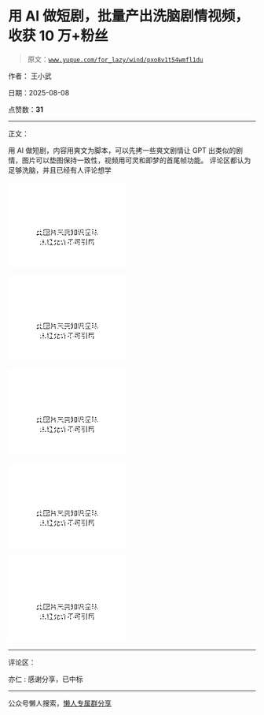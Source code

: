 # 用 AI 做短剧，批量产出洗脑剧情视频，收获 10 万+粉丝

> 原文：[`www.yuque.com/for_lazy/wind/pxo8v1t54wmfl1du`](https://www.yuque.com/for_lazy/wind/pxo8v1t54wmfl1du)

作者： 王小武

日期：2025-08-08

点赞数：**31**

* * *

正文：

用 AI 做短剧，内容用爽文为脚本，可以先拷一些爽文剧情让 GPT 出类似的剧情，图片可以垫图保持一致性，视频用可灵和即梦的首尾帧功能。
评论区都认为足够洗脑，并且已经有人评论想学

![](img/f3d26afad87410846bdd48ce3687b1a7.png "None")

![](img/dd1aaa9763486f5d3be5602365fc2af0.png "None")

![](img/5d43dedc2306df195cb9aa0721f07886.png "None")

![](img/4b92edccfe4ae9aff15def9298c30357.png "None")

![](img/120f67a67790b61c70f542b16a050949.png "None")

* * *

评论区：

亦仁 : 感谢分享，已中标

* * *

公众号懒人搜索，[懒人专属群分享](https://lazybook.fun/#/blog/group)